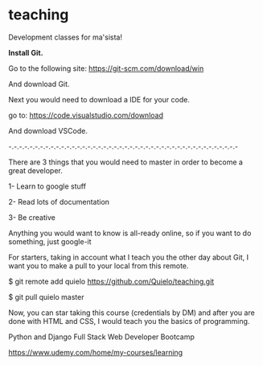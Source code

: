 # teaching
Development classes for ma'sista!

**Install Git.**

Go to the following site:
  https://git-scm.com/download/win
  
And download Git.

Next you would need to download a IDE for your code.

go to:
  https://code.visualstudio.com/download
 
And download VSCode.

-.-.-.-.-.-.-.-.-.-.-.-.-.-.-.-.-.-.-.-.-.-.-.-.-.-.-.-.-.-.-.-.-.-.-.-.-.-.-.-.-.-.-.-

There are 3 things that you would need to master in order
to become a great developer.

1- Learn to google stuff

2- Read lots of documentation

3- Be creative

Anything you would want to know is all-ready online,
so if you want to do something, just google-it

For starters, taking in account what I teach you the other day
about Git, I want you to make a pull to your local from this remote.

  $ git remote add quielo https://github.com/Quielo/teaching.git
  
  $ git pull quielo master

Now, you can star taking this course (credentials by DM)
and after you are done with HTML and CSS, I would teach you
the basics of programming.

Python and Django Full Stack Web Developer Bootcamp

https://www.udemy.com/home/my-courses/learning
